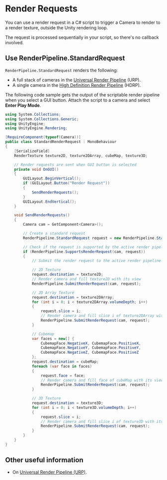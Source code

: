 # Render Requests

You can use a render request in a C# script to trigger a Camera to render to a render texture, outside the Unity rendering loop.

The request is processed sequentially in your script, so there's no callback involved.

## Use RenderPipeline.StandardRequest

`RenderPipeline.StandardRequest` renders the following:

* A full stack of cameras in the [Universal Render Pipeline](https://docs.unity3d.com/Packages/com.unity.render-pipelines.universal@latest/index.html) (URP).
* A single camera in the [High Definition Render Pipeline](https://docs.unity3d.com/Packages/com.unity.render-pipelines.high-definition@latest/index.html) (HDRP).

The following code sample gets the output of the scriptable render pipeline when you select a GUI button. Attach the script to a camera and select **Enter Play Mode**.

```c#
using System.Collections;
using System.Collections.Generic;
using UnityEngine;
using UnityEngine.Rendering;

[RequireComponent(typeof(Camera))]
public class StandardRenderRequest : MonoBehaviour
{
    [SerializeField]
    RenderTexture texture2D, texture2DArray, cubeMap, texture3D;

    // Render requests are sent when GUI button is selected
    private void OnGUI()
    {
        GUILayout.BeginVertical();
        if (GUILayout.Button("Render Request"))
        {
            SendRenderRequests();
        }
        GUILayout.EndVertical();
    }

    void SendRenderRequests()
    {
        Camera cam = GetComponent<Camera>();

        // Create a standard request
        RenderPipeline.StandardRequest request = new RenderPipeline.StandardRequest();

        // Check if the request is supported by the active render pipeline
        if (RenderPipeline.SupportsRenderRequest(cam, request))
        {
            // Submit the render request to the active render pipeline with different destination textures

            // 2D Texture
            request.destination = texture2D;
            // Render camera and fill texture2D with its view
            RenderPipeline.SubmitRenderRequest(cam, request);

            // 2D Array Texture
            request.destination = texture2DArray;
            for (int i = 0; i < texture2DArray.volumeDepth; i++)
            {
                request.slice = i;
                // Render camera and fill slice i of texture2DArray with its view
                RenderPipeline.SubmitRenderRequest(cam, request);
            }

            // Cubemap
            var faces = new[] {
                CubemapFace.NegativeX, CubemapFace.PositiveX,
                CubemapFace.NegativeY, CubemapFace.PositiveY,
                CubemapFace.NegativeZ, CubemapFace.PositiveZ
            };
            request.destination = cubeMap;
            foreach (var face in faces)
            {
                request.face = face;
                // Render camera and fill face of cubeMap with its view
                RenderPipeline.SubmitRenderRequest(cam, request);
            }

            // 3D Texture
            request.destination = texture3D;
            for (int i = 0; i < texture3D.volumeDepth; i++)
            {
                request.slice = i;
                // Render camera and fill slice i of texture3D with its view
                RenderPipeline.SubmitRenderRequest(cam, request);
            }
        }
    }
}
```

## Other useful information

* On [Universal Render Pipeline (URP)](https://docs.unity3d.com/Packages/com.unity.render-pipelines.core@17.0/manual/User-Render-Requests.html).
